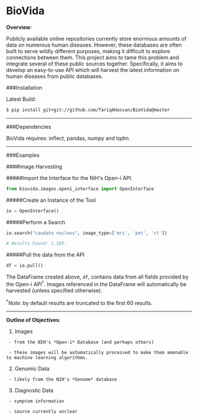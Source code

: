 BioVida
===


**Overview**:

Publicly available online repositories currently store enormous amounts of data on numerous human diseases. However, 
these databases are often built to serve wildly different purposes, making it difficult to explore connections between 
them. This project aims to tame this problem and integrate several of these public sources together.
Specifically, it aims to develop an easy-to-use API which will harvest the latest information on human diseases from 
public databases.  


###Installation

Latest Build:
```bash
$ pip install git+git://github.com/TariqAHassan/BioVida@master
```

------------------------------------------------------------------------

###Dependencies

BioVida requires: inflect, pandas, numpy and tqdm.

------------------------------------------------------------------------

###Examples


####Image Harvesting


#####Import the Interface for the NIH's Open-i API.
```python
from biovida.images.openi_interface import OpenInterface
```

#####Create an Instance of the Tool
```python
io = OpenInterface()
```

#####Perform a Search
```python
io.search("caudate nucleus", image_type=['mri', 'pet', 'ct'])

# Results Found: 1,165.
```

#####Pull the data from the API
```python
df = io.pull()
```

The DataFrame created above, `df`, contains data from all fields provided by the Open-i API<sup>†</sup>.
Images referenced in the DataFrame will automatically be harvested (unless specified otherwise).

<sup>†</sup>*Note*: by default results are truncated to the first 60 results.

------------------------------------------------------------------------


**Outline of Objectives**:

   1. Images
   
     - from the NIH's *Open-i* Database (and perhaps others)
        
     - these images will be automatically processed to make them amenable to machine learning algorithms.

   2. Genomic Data
   
     - likely from the NIH's *Genome* database
    
   3. Diagnostic Data
   
     - symptom information
        
     - source currently unclear
        







